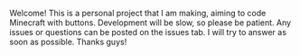 Welcome!
This is a personal project that I am making, aiming to code Minecraft with buttons.
Development will be slow, so please be patient.
Any issues or questions can be posted on the issues tab. I will try to answer as soon as possible.
Thanks guys!
